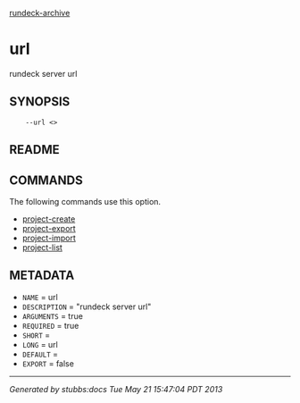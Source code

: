 [rundeck-archive](../../index.html)

# url

rundeck server url

## SYNOPSIS

        --url <>

## README



## COMMANDS

The following commands use this option.

* [project-create](../../commands/project-create/index.html)
* [project-export](../../commands/project-export/index.html)
* [project-import](../../commands/project-import/index.html)
* [project-list](../../commands/project-list/index.html)

## METADATA

* `NAME` = url
* `DESCRIPTION` = "rundeck server url"
* `ARGUMENTS` = true
* `REQUIRED` = true
* `SHORT` = 
* `LONG` = url
* `DEFAULT` = 
* `EXPORT` = false

----

*Generated by stubbs:docs Tue May 21 15:47:04 PDT 2013*

